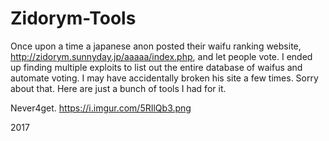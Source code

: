 # Zidorym-Tools
Once upon a time a japanese anon posted their waifu ranking website, http://zidorym.sunnyday.jp/aaaaa/index.php, and let people vote.
I ended up finding multiple exploits to list out the entire database of waifus and automate voting. I may have accidentally broken his site a few times.
Sorry about that.
Here are just a bunch of tools I had for it.

Never4get.
https://i.imgur.com/5RIlQb3.png

2017
